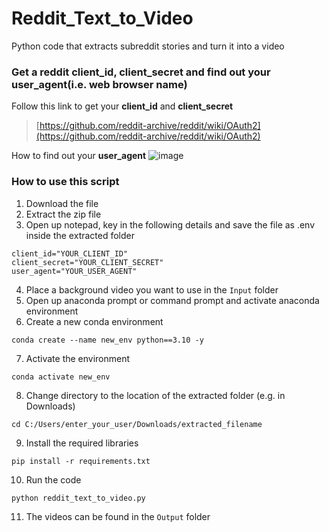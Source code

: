# Reddit_Text_to_Video
Python code that extracts subreddit stories and turn it into a video

### Get a reddit client_id, client_secret and find out your user_agent(i.e. web browser name)
Follow this link to get your <b>client_id</b> and <b>client_secret</b>
> [https://github.com/reddit-archive/reddit/wiki/OAuth2](https://github.com/reddit-archive/reddit/wiki/OAuth2)

How to find out your <b>user_agent</b>
![image](https://github.com/shaeka/Reddit_Text_to_Video/assets/56749928/7a8432cb-0f42-4766-85fc-4fb945293235)

### How to use this script
1. Download the file
2. Extract the zip file
3. Open up notepad, key in the following details and save the file as .env inside the extracted folder
```
client_id="YOUR_CLIENT_ID"
client_secret="YOUR_CLIENT_SECRET"
user_agent="YOUR_USER_AGENT"
```
4. Place a background video you want to use in the `Input` folder
5. Open up anaconda prompt or command prompt and activate anaconda environment
6. Create a new conda environment
```
conda create --name new_env python==3.10 -y
```
7. Activate the environment
```
conda activate new_env
```
8. Change directory to the location of the extracted folder (e.g. in Downloads)
```
cd C:/Users/enter_your_user/Downloads/extracted_filename
```
9. Install the required libraries
```
pip install -r requirements.txt
```
10. Run the code
```
python reddit_text_to_video.py
```
11. The videos can be found in the `Output` folder
